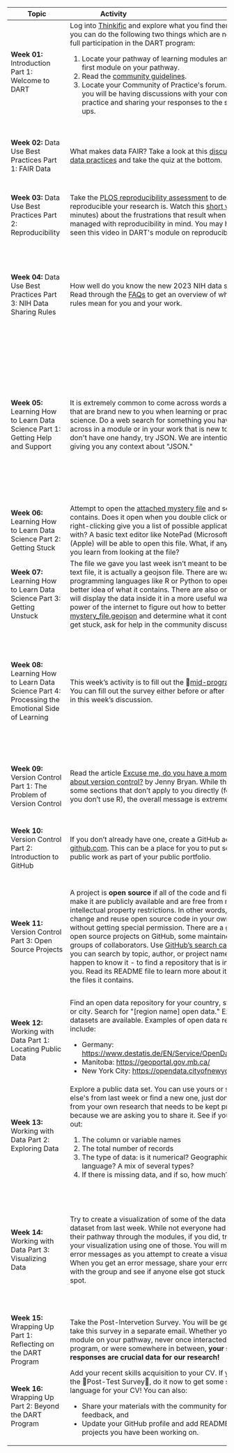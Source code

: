 | <div style="width:120px">Topic</div> | <div style="width:200px">Activity</div> | <div style="width:200px">Social Warm-Up</div> | <div style="width:400px">Discussion Topic</div> | <div style="width:200px">Extra</div> |
| ---- | ---- | ---- | ---- | ---- |
| **Week 01:** Introduction Part 1: Welcome to DART | Log into [Thinkific](https://dart-program.thinkific.com/) and explore what you find there. Make sure you can do the following two things which are necessary for full participation in the DART program: <ol> <li> Locate your pathway of learning modules and try out the first module on your pathway.</li> <li> Read the <a href="https://dart-program.thinkific.com/pages/communities-of-practice?path=post--1501091728">community guidelines</a>.</li> <li> Locate your Community of Practice's forum. This is where you will be having discussions with your community of practice and sharing your responses to the social warm-ups. </li> </ol> | Introduce yourself in your community’s forum. Who are you and why did you sign up for the DART program?| Find a module in your pathway that you are particularly excited about and share why it is exciting. Note that not everyone in your community is on the same pathway, so you might be excited about a module that someone else doesn't have assigned. **Post your own answer on your Community of Practice forum and respond to someone else’s post.**| **Planning:** If you want to meet synchronously with members of your Community of Practice, start to plan that now. What are good times to meet?
| **Week 02:** Data Use Best Practices Part 1: FAIR Data | What makes data FAIR? Take a look at this [discussion of FAIR data practices](http://www.fosteropenscience.eu/learning/assessing-the-fairness-of-data) and take the quiz at the bottom. | Is it "the data is" or "the data are," i.e. is the word data singular or plural? And does your belief match the way the words naturally come out of your mouth in conversation?| Share a way in which you have benefited by working with FAIR data, or a time in which you would have benefited had a data set followed the rules of FAIR. Have others experienced similar situations?| **Explore Further:** For a much more in-depth discussion of FAIR data, check out the [FAIR Data 101](https://au-research.github.io/FAIR-data-101-training/) course offered by the [Australian Research Data Commons](https://ardc.edu.au).
| **Week 03:** Data Use Best Practices Part 2: Reproducibility | Take the [PLOS reproducibility assessment](https://plos.org/reproducibility-assessment/) to determine how reproducible your research is. Watch this [short video](https://m.youtube.com/watch?v=66oNv_DJuPc) (under 5 minutes) about the frustrations that result when data is not managed with reproducibility in mind. You may have already seen this video in DART's module on reproducibility. | Find and post a cartoon about data. You might already have a favorite, or you can search the internet for “data cartoons.” Many of the DART team’s favorites are by Randall Munroe of [xkcd.com](xkcd.com).| What did you learn about how reproducible your research is? Are there things you want to start implementing or things that you have already implemented to make your research reproducible? See what others have already done and ask for advice.| **Explore Further:** Learn about the Center for Open Science’s [Reproducibility Project: Cancer Biology](https://www.cos.io/rpcb).
| **Week 04:** Data Use Best Practices Part 3: NIH Data Sharing Rules | How well do you know the new 2023 NIH data sharing rules? Read through the [FAQs](https://sharing.nih.gov/faqs#/data-management-and-sharing-policy.htm) to get an overview of what these new rules mean for you and your work. | Give a six word description of what you do. This could be silly or serious, and certainly won’t be long enough to get into much detail. Examples might be: <ul> <li> “Teach biomedical researchers to “data” better.” </li> <li> “Make mice sick, learn about cancer.” </li> <li> “Stain kids to see their organs.” </li> </ul>| Pick something new you learned from the NIH data sharing rules and share it with your community of practice. Does your lab have a plan in place? Are there practices that will have to change to comply with these new policies?|
| **Week 05:** Learning How to Learn Data Science Part 1: Getting Help and Support | It is extremely common to come across words and acronyms that are brand new to you when learning or practicing data science. Do a web search for something you have come across in a module or in your work that is new to you. If you don't have one handy, try JSON. We are intentionally not giving you any context about "JSON." | What webpage cheat sheets do you keep coming back to? Or do you have any phrases or commands that you do a web search on every time you need to use them?| There is a lot of information on the internet and web searches can be a very effective way to learn. However different sites and platforms have different tones and expectations. Stack Exchange, for example, has abundant information and a very active community of users answering questions, but can also be an unfriendly place. Think about the search results you got in the activity when discussing the following questions: <ul> <li> What types of answers were most understandable and useful to you? </li> <li> Do you have any instructions or guidelines for how to answer programming questions kindly and constructively? </li> <li> What style of response makes you feel most comfortable asking your own questions? </li> </ul>| **Explore Further:** Read this article on Medium about [how to ask for programming help in public forums](https://medium.com/the-self-taught-programmer/as-a-new-programmer-asking-for-help-is-intimidating-5188a0f62ab9). The author is making an effort to be warm and welcoming to new programmers while providing useful advice. Do you find they achieved that goal?
| **Week 06:** Learning How to Learn Data Science Part 2: Getting Stuck | Attempt to open the [attached mystery file](https://raw.githubusercontent.com/arcus/DART_Community_of_Practice/main/Prompts/Week06/mystery_file) and see what it contains. Does it open when you double click on it? Does right-clicking give you a list of possible applications to open it with? A basic text editor like NotePad (Microsoft) or TextEdit (Apple) will be able to open this file. What, if anything, can you learn from looking at the file? | Describe a time someone helped you get unstuck with your work.| Describe what feelings you have when you look at this file. Were you able to extract any information at all from it? What would you do if you had to tell someone what this file contains?|
| **Week 07:** Learning How to Learn Data Science Part 3: Getting Unstuck | The file we gave you last week isn’t meant to be viewed as a text file, it is actually a geojson file. There are ways to use programming languages like R or Python to open it and get a better idea of what it contains. There are also online tools that will display the data inside it in a more useful way. Use the power of the internet to figure out how to better display [mystery_file.geojson](https://raw.githubusercontent.com/arcus/DART_Community_of_Practice/main/Prompts/Week07/mystery_file.geojson) and determine what it contains. If you get stuck, ask for help in the community discussion. | Share your favorite (or least favorite, or most common) error message. What do you do when it appears?| How were you able to open the file? What did it contain? If you got stuck at any point, how did you get past that? When you did open it, did you have any feelings of excitement, accomplishment, or joy?|
| **Week 08:** Learning How to Learn Data Science Part 4: Processing the Emotional Side of Learning | This week’s activity is to fill out the 🔴[mid-program survey](link/to/survey)🔴. You can fill out the survey either before or after participating in this week’s discussion. | **Social Warm-Up:** One method programmers use a lot, called "[rubber ducking](https://en.wikipedia.org/wiki/Rubber_duck_debugging)," involves explaining what they are trying to do in plain language to a colleague, or if a colleague is not available, an inanimate object like a rubber duck. What qualities (personality/catchphrase/outfit/etc) would you want your rubber duck to reflect back to you? | Reflect on the last few weeks' activities where you were repeatedly asked to try things you didn’t know how to do. <ul> <li> What emotions did you experience while figuring out how to open the mystery file? </li> <li> What balance (or lack of balance) did you find between the frustrations of getting stuck and the joys of working past that to ultimately open the mystery_file? </li> <li> Do you have any advice for your community members, or for yourself in the future, when faced with similar challenges? </li> </ul>| **Planning:** If you want to meet synchronously with members of your Community of Practice during the second half of the program, start to plan that now. What are good times to meet?
| **Week 09:** Version Control Part 1: The Problem of Version Control | Read the article [Excuse me, do you have a moment to talk about version control?](https://peerj.com/preprints/3159v2/) by Jenny Bryan. While there may be some sections that don’t apply to you directly (for example if you don’t use R), the overall message is extremely important. | Share the "best" bad file name you have come across (or perhaps used yourself). These might be files like <ul> <li> probably_important3.doc, </li> <li> final_submission_actually_final.pdf, </li> <li> Untitled3523.jpg, etc. </li> </ul>| How do you keep track of changes in your files over time? What works well, and what problems have you encountered?|
| **Week 10:** Version Control Part 2: Introduction to GitHub | If you don’t already have one, create a GitHub account at [github.com](http://www.github.com). This can be a place for you to put some of your public work as part of your public portfolio. | What is the silliest/weirdest/best user name you have had or seen that you are willing to share? (Keep it work-appropriate, please.)| Share your GitHub handle with other members of your community of practice. If you have a pre-existing account, tell your community about what you have been using it for, but we expect that most of them will be empty because you just created them this week.|
| **Week 11:** Version Control Part 3: Open Source Projects | A project is **open source** if all of the code and files used to make it are publicly available and are free from most intellectual property restrictions. In other words, you can change and reuse open source code in your own project without getting special permission. There are a great many open source projects on GitHub, some maintained by large groups of collaborators. Use [GitHub’s search capabilities](https://github.com/search) - you can search by topic, author, or project name if you happen to know it - to find a repository that is interesting to you. Read its README file to learn more about it and explore the files it contains. | What is a technical term in your field that sounds like something different (or confusing or weird) to people outside of your subfield or community? For example GitHub users talk about "forking" a repository, which means making a copy of it that they can then use and modify however they like.| Share a link to the GitHub repository (or **repo**) you found interesting and give a little information about what it contains. Some questions to consider answering include, but are not limited to: <ul> <li> Does it have a license stating that it is open source? What restrictions does it have on its use? </li> <li> Does it have code you have used before, or are interested in using in the future? </li> <li> Does it have many maintainers, or just a couple (or one)? </li> <li> When was it last updated? Are people actively working on it? </li> </ul>|
| **Week 12:** Working with Data Part 1: Locating Public Data | Find an open data repository for your country, state / territory, or city. Search for "[region name] open data." Explore what datasets are available. Examples of open data repositories include: <ul> <li> Germany: <a href=https://www.destatis.de/EN/Service/OpenData/_node.html>https://www.destatis.de/EN/Service/OpenData/_node.html</a> </li> <li> Manitoba: <a href=https://geoportal.gov.mb.ca/>https://geoportal.gov.mb.ca/</a> </li> <li> New York City: <a href=https://opendata.cityofnewyork.us/>https://opendata.cityofnewyork.us/</a> </li> </ul> | Share a data visualization you have particularly enjoyed. It might be from a news article, scientific journal, really anywhere as long as it is public. Or share a bad data visualization and explain why it is so bad. Many examples are available at https://badvisualisations.tumblr.com/. | Share a dataset you encountered in this week’s activity. Where and how did you find it? What makes it particularly interesting or useful to you? Is there anything you are excited to do with this dataset in the future?| **Explore Further:** Search for interesting public datasets on [kaggle.com](https://www.kaggle.com), a site with over 50,000 public datasets.
| **Week 13:** Working with Data Part 2: Exploring Data | Explore a public data set. You can use yours or someone else's from last week or find a new one, just don't use one from your own research that needs to be kept private because we are asking you to share it. See if you can figure out: <ol> <li> The column or variable names </li> <li> The total number of records </li> <li> The type of data: is it numerical? Geographical? Human language? A mix of several types? </li> <li> If there is missing data, and if so, how much? </li> </ol> | Share a story of missing or wrong data. It could be something minor, or a major problem like the California man who got the [license plate NULL ](https://www.wired.com/story/null-license-plate-landed-one-hacker-ticket-hell/) for his car.| Share what you learned about your dataset. What programs, languages, or tools did you use to explore it? Did you get stuck at any point? Were you able to figure out if there was missing data?| **Explore Further:** The questions we asked in this week’s activity are examples of metadata. Read this short article about [what metadata is and why it is important](https://data.research.cornell.edu/content/writing-metadata).
| **Week 14:** Working with Data Part 3: Visualizing Data | Try to create a visualization of some of the data in your dataset from last week. While not everyone had R or Python in their pathway through the modules, if you did, try to create your visualization using one of those. You will most likely get error messages as you attempt to create a visualization. When you get an error message, share your error message with the group and see if anyone else got stuck at a similar spot. | What have you used in the past to create data visualizations? Are those visualizations easy to make and update? Do they look good and convey information effectively?| If you are able to create a visualization without encountering any error messages or difficulty running code, post your visualization and code and respond to others' posts about where they got stuck. What was challenging about creating, or attempting to create, your visualization?| **Explore Further:** Different members of your community of practice probably created their visualizations using different programming languages. No programming language is inherently better or worse than any other. Check out this talk by Gabriele S Hayden on the [cultural meaning of programming languages](https://www.youtube.com/watch?v=kCZRauYfqvg).
| **Week 15:** Wrapping Up Part 1: Reflecting on the DART Program | Take the Post-Intervetion Survey. You will be getting a link to take this survey in a separate email. Whether you did every module on your pathway, never once interacted with the program, or were somewhere in between, **your survey responses are crucial data for our research!** | Find and post a cartoon that speaks to your experience with the program or with coding so far.| Reflect on your last 15 weeks as a community. What activities, discussions, or modules were most helpful to you? Have you changed anything about how you do your work over the course of this program? Or how you think about data?|
| **Week 16:** Wrapping Up Part 2: Beyond the DART Program | Add your recent skills acquisition to your CV. If you didn't do the 🔴Post-Test Survey🔴, do it now to get some sample language for your CV! You can also: <ul> <li> Share your materials with the community for constructive feedback, and </li> <li> Update your GitHub profile and add README files to projects you have been working on.</li> </ul> | Share your contact information and ways your community can follow you in the future e.g. [ORCID](https://orcid.org/), social media, etc.| Would you like to continue this community of practice in some way after the DART Program concludes? If so, now is the time to formulate a plan for ongoing communication.|
